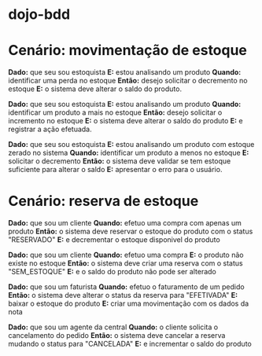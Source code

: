 # dojo-bdd

# Cenário: movimentação de estoque

<b>Dado:</b> que seu sou estoquista
<b>E:</b> estou analisando um produto
<b>Quando:</b> identificar uma perda no estoque
<b>Então:</b> desejo solicitar o decremento no estoque
<b>E:</b> o sistema deve alterar o saldo do produto.

<b>Dado:</b> que seu sou estoquista
<b>E:</b> estou analisando um produto
<b>Quando:</b> identificar um produto a mais no estoque
<b>Então:</b> desejo solicitar o incremento no estoque
<b>E:</b> o sistema deve alterar o saldo do produto
<b>E:</b> e registrar a ação efetuada.

<b>Dado:</b> que seu sou estoquista
<b>E:</b> estou analisando um produto com estoque zerado no sistema
<b>Quando:</b> identificar um produto a menos no estoque
<b>E:</b> solicitar o decremento
<b>Então:</b> o sistema deve validar se tem estoque suficiente para alterar o saldo
<b>E:</b> apresentar o erro para o usuário.

# Cenário: reserva de estoque

<b>Dado:</b> que sou um cliente
<b>Quando:</b> efetuo uma compra com apenas um produto
<b>Então:</b> o sistema deve reservar o estoque do produto com o status "RESERVADO"
<b>E:</b> e decrementar o estoque disponivel do produto

<b>Dado:</b> que sou um cliente
<b>Quando:</b> efetuo uma compra 
<b>E:</b> o produto não existe no estoque
<b>Então:</b> o sistema deve criar uma reserva com o status "SEM_ESTOQUE"
<b>E:</b> e o saldo do produto não pode ser alterado

<b>Dado:</b> que sou um faturista
<b>Quando:</b> efetuo o faturamento de um pedido
<b>Então:</b> o sistema deve alterar o status da reserva para "EFETIVADA"
<b>E:</b> baixar o estoque do produto
<b>E:</b> criar uma movimentação com os dados da nota

<b>Dado:</b> que sou um agente da central
<b>Quando:</b> o cliente solicita o cancelamento do pedido
<b>Então:</b> o sistema deve cancelar a reserva mudando o status para "CANCELADA"
<b>E:</b> e incrementar o saldo do produto